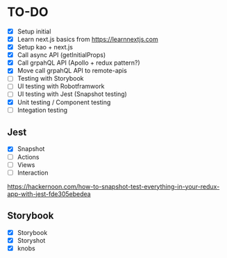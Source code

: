 # TO-DO

* [x] Setup initial  
* [x] Learn next.js basics from https://learnnextjs.com
* [x] Setup kao + next.js
* [x] Call async API (getInitialProps)
* [x] Call grpahQL API (Apollo + redux pattern?)
* [x] Move call grpahQL API to remote-apis
* [ ] Testing with Storybook
* [ ] UI testing with Robotframwork
* [ ] UI testing with Jest (Snapshot testing)
* [x] Unit testing / Component testing
* [ ] Integation testing

## Jest

* [x] Snapshot
* [ ] Actions
* [ ] Views
* [ ] Interaction

https://hackernoon.com/how-to-snapshot-test-everything-in-your-redux-app-with-jest-fde305ebedea

## Storybook

* [x] Storybook
* [x] Storyshot
* [x] knobs